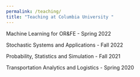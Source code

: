 ```yaml
---
permalink: /teaching/
title: "Teaching at Columbia University "
---
```


Machine Learning for OR&FE - Spring 2022

Stochastic Systems and Applications - Fall 2022

Probability, Statistics and Simulation - Fall 2021 

Transportation Analytics and Logistics - Spring 2020